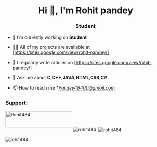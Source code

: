 <h1 align="center">Hi 👋, I'm Rohit pandey</h1>
<h3 align="center">Student</h3>

- 🔭 I’m currently working on **Student**

- 👨‍💻 All of my projects are available at [https://sites.google.com/view/rohit-pandey/]

- 📝 I regularly write articles on [https://sites.google.com/view/rohit-pandey/]

- 💬 Ask me about **C,C++,JAVA,HTML,CSS,C#**

- 📫 How to reach me **Pandey48400@gmail.com*



<h3 align="left">Support:</h3>
<p><a href="https://www.buymeacoffee.com/Rohit484"> <img align="left" src="https://cdn.buymeacoffee.com/buttons/v2/default-yellow.png" height="50" width="210" alt="Rohit484" /></a></p><br><br>

<p><img align="left" src="https://github-readme-stats.vercel.app/api/top-langs?username=rohit484&show_icons=true&locale=en&layout=compact" alt="rohit484" /></p>

<p>&nbsp;<img align="center" src="https://github-readme-stats.vercel.app/api?username=rohit484&show_icons=true&locale=en" alt="rohit484" /></p>

<p><img align="center" src="https://github-readme-streak-stats.herokuapp.com/?user=rohit484&" alt="rohit484" /></p>
